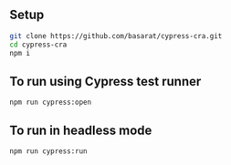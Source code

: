 ## Setup

```bash
git clone https://github.com/basarat/cypress-cra.git
cd cypress-cra
npm i
```

## To run using Cypress test runner

```
npm run cypress:open
```

## To run in headless mode

```
npm run cypress:run
```
